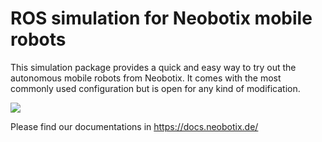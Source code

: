 # ROS simulation for Neobotix mobile robots

This simulation package provides a quick and easy way to try out the autonomous mobile robots from Neobotix. It comes with the most commonly used configuration but is open for any kind of modification.

<img src="https://www.neobotix-roboter.de/fileadmin/files/downloads/ROS-extern/neo_website_img2.png">

Please find our documentations in https://docs.neobotix.de/
